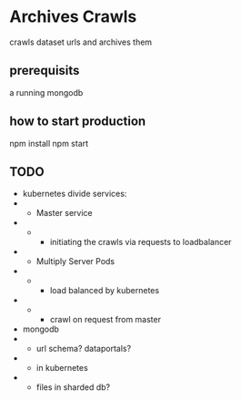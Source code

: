 # Archives Crawls

crawls dataset urls and archives them

## prerequisits

a running mongodb

## how to start production

npm install
npm start

## TODO

- kubernetes divide services:
- - Master service
- - - initiating the crawls via requests to loadbalancer
- - Multiply Server Pods
- - - load balanced by kubernetes
- - - crawl on request from master
- mongodb
- - url schema? dataportals?
- - in kubernetes
- - files in sharded db?
